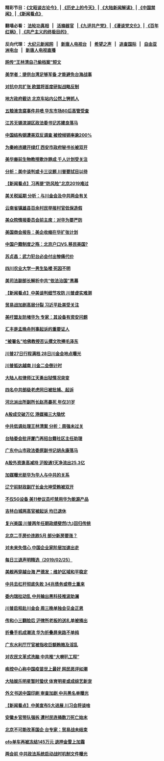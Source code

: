 #### 精彩节目：[《文昭谈古论今》](http://155.138.205.71/wenzhao) | [《历史上的今天》](http://155.138.205.71/today-in-history) | [《大陆新闻解读》](http://155.138.205.71/ntdtv-comedy) | [《中国禁闻》](http://155.138.205.71/ntdtv-news) | [《新闻看点》](http://155.138.205.71/news-insight) 

 #### 翻墙必看： [法轮功真相](http://155.138.205.71:10000/videos/truth.html) &nbsp;&nbsp;|&nbsp;&nbsp; [活摘器官](http://155.138.205.71:10000/videos/res/Organs/) &nbsp;&nbsp;|[《九评共产党》](http://155.138.205.71:10000/videos/jiuping) | [《漫谈党文化》](http://155.138.205.71:10000/videos/mtdwh) | [《百年红祸》](http://155.138.205.71:10000/videos/bnhh) | [《共产主义的终极目的》](http://155.138.205.71:10000/videos/res/zjmd) 

 #### 反向代理： [大纪元新闻网](http://155.138.205.71:10080/) &nbsp;&nbsp;|&nbsp;&nbsp; [新唐人电视台](http://155.138.205.71:8000/) &nbsp;&nbsp;|&nbsp;&nbsp; [希望之声](http://155.138.205.71:8200/) &nbsp;&nbsp;|&nbsp;&nbsp; [追查国际](http://155.138.205.71:10010/) &nbsp;&nbsp;|&nbsp;&nbsp; [自由亚洲电台](http://155.138.205.71:9800/) &nbsp;&nbsp;|&nbsp;&nbsp; [新唐人电视直播](http://155.138.205.71/) 

#### [网传“王林清自己偷档案”短文](../pages/nsc413/n11075746.md?t=02271236) 

#### [美学者：提供台湾足够军备 才能避免台海战事](../pages/nsc413/n11075635.md?t=02271236) 

#### [对抗中共扩张 欧盟将首度研拟战略反制](../pages/nsc413/n11075452.md?t=02271236) 

#### [地方政府截访 北京车站内公然上铐抓人](../pages/nsc413/n11074476.md?t=02271236) 

#### [五粮液贪腐事件井喷 华东市场80后高管受查](../pages/nsc413/n11074425.md?t=02271236) 

#### [江苏无锡滨湖区政法委书记苏建良落马](../pages/nsc413/n11074432.md?t=02271236) 


#### [中国结构钢遭美双反调查 被控倾销率逾200%](../pages/nsc413/n11073550.md?t=02271236) 

#### [为秦岭违建开绿灯 西安市政府秘书长被双开](../pages/nsc413/n11073327.md?t=02271236) 

#### [美华裔前生物教授欺诈罪成 千人计划受关注](../pages/nsc413/n11073371.md?t=02271236) 

#### [分析：美中谈判或卡三议题 川普要拭目以待](../pages/nsc413/n11073388.md?t=02271236) 

#### [【新闻看点】习再提“防风险”北京2019难过](../pages/nsc413/n11073044.md?t=02271236) 

#### [美关税延期 分析：与川金会及中共两会有关](../pages/nsc413/n11073067.md?t=02271236) 

#### [云南省镇雄县百余村民举报村官低保造假](../pages/nsc413/n11073213.md?t=02271236) 

#### [美众院情报委员会前主席：对华为要严防](../pages/nsc413/n11072954.md?t=02271236) 

#### [美国商会报告：美企收缩在华扩张计划](../pages/nsc413/n11073043.md?t=02271236) 

#### [中国户籍制度之殇：北京户口VS.移民美国?](../pages/nsc413/n11073352.md?t=02271236) 

#### [苏贞昌：武力犯台必会付出惨痛代价](../pages/nsc413/n11072316.md?t=02271236) 

#### [四川农业大学一男生坠楼 死因不明](../pages/nsc413/n11073203.md?t=02271236) 

#### [美司法副部长解析中共“依法治国”黑幕](../pages/nsc413/n11073131.md?t=02271236) 

#### [【新闻看点】中美谈判细节攻防 川普虚实难测](../pages/nsc413/n11072797.md?t=02271236) 

#### [贸易战加剧高层分裂 习近平赴美受关注](../pages/nsc413/n11072844.md?t=02271236) 

#### [美吁盟友防堵华为 专家：其设备有资安问题](../pages/nsc413/n11072584.md?t=02271236) 

#### [汇丰是孟晚舟刑事起诉的重要证人](../pages/nsc413/n11072839.md?t=02271236) 

#### [“被署名”哈佛教授否认撰文吹捧毛泽东](../pages/nsc413/n11072615.md?t=02271236) 

#### [川普27日行程满档 28日川金会地点曝光](../pages/nsc413/n11072807.md?t=02271236) 

#### [川普抵达越南 川金二会倒计时](../pages/nsc413/n11072671.md?t=02271236) 


#### [大陆人权律师江天勇出狱情况突变](../pages/nsc413/n11072180.md?t=02271236) 

#### [四名中共部级老虎同日被批捕、起诉](../pages/nsc413/n11071779.md?t=02271236) 

#### [河北派出所副所长赵亮暴死 年仅31岁](../pages/nsc413/n11070619.md?t=02271236) 

#### [A股成交破万亿 港媒揭三大隐忧](../pages/nsc413/n11071826.md?t=02271236) 

#### [中共低调处理王林清案 分析：周强未过关](../pages/nsc413/n11071459.md?t=02271236) 

#### [台陆委会批评厦门再招台籍社区主任助理](../pages/nsc413/n11071702.md?t=02271236) 

#### [广东中山市政法委原副书记胡永康落马](../pages/nsc413/n11071577.md?t=02271236) 

#### [A股外资逢高减持 沪股通1天净流出25.3亿](../pages/nsc413/n11071422.md?t=02271236) 

#### [加媒曝光挺华为华人与中共的关系](../pages/nsc413/n11070762.md?t=02271236) 

#### [辽宁前财政副厅长金允坤受贿被双开](../pages/nsc413/n11071640.md?t=02271236) 

#### [不仅5G设备 美11参议员吁禁用华为能源产品](../pages/nsc413/n11070954.md?t=02271236) 

#### [吉林白城两高官被起诉 均已退休](../pages/nsc413/n11071406.md?t=02271236) 

#### [复兴美国 川普两年任期政绩斐然(九)回归传统](../pages/nsc413/n11070436.md?t=02271236) 

#### [北京二手房价连跌5月 部分新房要涨？](../pages/nsc413/n11071059.md?t=02271236) 

#### [对未来失信心 中国企业家阶层加速出走](../pages/nsc413/n11071077.md?t=02271236) 

#### [每日三退声明精选（2019/02/25）](../pages/nsc413/n11071453.md?t=02271236) 

#### [美舰再穿越台海 严德发：维护区域和平稳定](../pages/nsc413/n11071260.md?t=02271236) 

#### [中共去杠杆彻底失败 34兆债务或卷土重来](../pages/nsc413/n11070994.md?t=02271236) 

#### [委内瑞拉动乱 中共输出黑科技推波助澜](../pages/nsc413/n11070450.md?t=02271236) 

#### [川普启程赴川金会 周三晚单独会见金正恩](../pages/nsc413/n11070998.md?t=02271236) 

#### [传和小三翻脸后 沪律所老板的送礼单被捅出](../pages/nsc413/n11070913.md?t=02271236) 

#### [折叠手机成潮流 华为折叠屏来路不单纯](../pages/nsc413/n11070793.md?t=02271236) 

#### [广东水利厅厅官被指收巨额贿赂及淫乱](../pages/nsc413/n11070761.md?t=02271236) 

#### [对农民文革式洗脑 中共推“大喇叭工程”](../pages/nsc413/n11070572.md?t=02271236) 

#### [疾控中心称中国疫苗世上最好 网民恶评如潮](../pages/nsc413/n11070743.md?t=02271236) 

#### [大陆娱乐明星暂时蛰伏 体育明星或成综艺新宠](../pages/nsc413/n11068313.md?t=02271236) 

#### [外文书送中国印刷 审查加剧 中共黑名单曝光](../pages/nsc413/n11070292.md?t=02271236) 

#### [【新闻看点】中美宣布5大进展 川习会将谈啥](../pages/nsc413/n11070211.md?t=02271236) 

#### [安徽乡官带队强拆 遭村民连捅数刀死亡始末](../pages/nsc413/n11070507.md?t=02271236) 

#### [北京不可能改革国企 台专家：贸易战未结束](../pages/nsc413/n11069169.md?t=02271236) 

#### [ofo单车再被冻结145万元 退押金雪上加霜](../pages/nsc413/n11070303.md?t=02271236) 

#### [两会前 中共政法系统启动战时机制文件曝光](../pages/nsc413/n11070506.md?t=02271236) 

